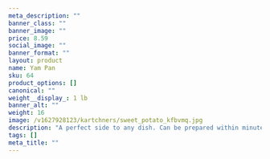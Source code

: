 ```yaml
---
meta_description: ""
banner_class: ""
banner_image: ""
price: 8.59
social_image: ""
banner_format: ""
layout: product
name: Yam Pan
sku: 64
product_options: []
canonical: ""
weight__display_: 1 lb
banner_alt: ""
weight: 16
image: /v1627928123/kartchners/sweet_potato_kfbvmq.jpg
description: "A perfect side to any dish. Can be prepared within minutes once defrosted. "
tags: []
meta_title: ""
---
```

